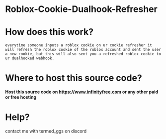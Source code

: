 # Roblox-Cookie-Dualhook-Refresher

# How does this work?

```
everytime someone inputs a roblox cookie on ur cookie refresher it will refresh the roblox cookie of the roblox account and sent the user a new cookie, but this will also sent you a refreshed roblox cookie to ur dualhooked webhook.

```

# Where to host this source code?

**Host this source code on https://www.infinityfree.com or any other paid or free hosting**

# Help? 
contact me with termed_ggs on discord
